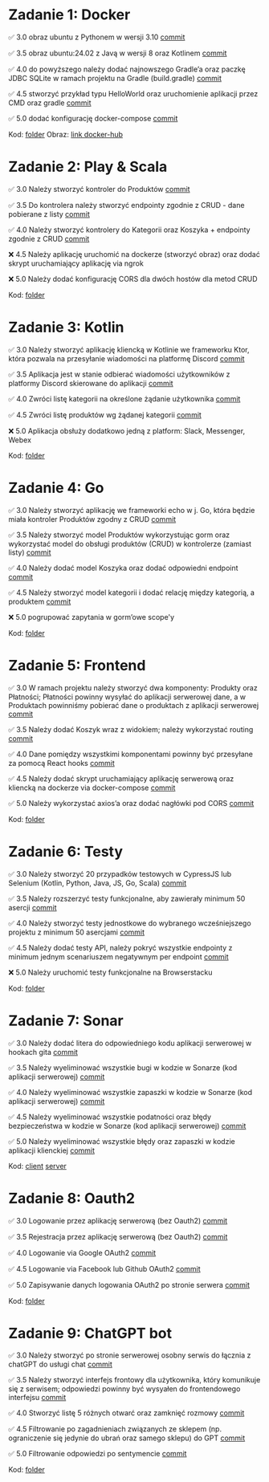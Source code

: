 # Zadanie 1: Docker

✅ 3.0 obraz ubuntu z Pythonem w wersji 3.10 [commit](https://github.com/Maurice010/e-biznes/commit/febd9483b97d05fa8d29b4c4e2cb59b5b7410ed5)

✅ 3.5 obraz ubuntu:24.02 z Javą w wersji 8 oraz Kotlinem [commit](https://github.com/Maurice010/e-biznes/commit/febd9483b97d05fa8d29b4c4e2cb59b5b7410ed5)

✅ 4.0 do powyższego należy dodać najnowszego Gradle’a oraz paczkę JDBC
SQLite w ramach projektu na Gradle (build.gradle) [commit](https://github.com/Maurice010/e-biznes/commit/febd9483b97d05fa8d29b4c4e2cb59b5b7410ed5)

✅ 4.5 stworzyć przykład typu HelloWorld oraz uruchomienie aplikacji
przez CMD oraz gradle [commit](https://github.com/Maurice010/e-biznes/commit/febd9483b97d05fa8d29b4c4e2cb59b5b7410ed5)

✅ 5.0 dodać konfigurację docker-compose [commit](https://github.com/Maurice010/e-biznes/commit/febd9483b97d05fa8d29b4c4e2cb59b5b7410ed5)

Kod: [folder](https://github.com/Maurice010/e-biznes/tree/main/task1)
Obraz: [link docker-hub](https://hub.docker.com/r/mauricee/e-biz-task1)

# Zadanie 2: Play & Scala

✅ 3.0 Należy stworzyć kontroler do Produktów [commit](https://github.com/Maurice010/e-biznes/commit/142c41882f1cdbd185601c4a8c7755ea840ada6b)

✅ 3.5 Do kontrolera należy stworzyć endpointy zgodnie z CRUD - dane pobierane z listy [commit](https://github.com/Maurice010/e-biznes/commit/142c41882f1cdbd185601c4a8c7755ea840ada6b)

✅ 4.0 Należy stworzyć kontrolery do Kategorii oraz Koszyka + endpointy zgodnie z CRUD [commit](https://github.com/Maurice010/e-biznes/commit/142c41882f1cdbd185601c4a8c7755ea840ada6b)

❌ 4.5 Należy aplikację uruchomić na dockerze (stworzyć obraz) oraz dodać skrypt uruchamiający aplikację via ngrok

❌ 5.0 Należy dodać konfigurację CORS dla dwóch hostów dla metod CRUD

Kod: [folder](https://github.com/Maurice010/e-biznes/tree/main/task2)

# Zadanie 3: Kotlin

✅ 3.0 Należy stworzyć aplikację kliencką w Kotlinie we frameworku Ktor, która pozwala na przesyłanie wiadomości na platformę Discord [commit](https://github.com/Maurice010/e-biznes/commit/185c9bc7b8cf838ccfad4b8a96f0f21fc8b4e9f6)

✅ 3.5 Aplikacja jest w stanie odbierać wiadomości użytkowników z platformy Discord skierowane do aplikacji [commit](https://github.com/Maurice010/e-biznes/commit/185c9bc7b8cf838ccfad4b8a96f0f21fc8b4e9f6)

✅ 4.0 Zwróci listę kategorii na określone żądanie użytkownika [commit](https://github.com/Maurice010/e-biznes/commit/185c9bc7b8cf838ccfad4b8a96f0f21fc8b4e9f6)

✅ 4.5 Zwróci listę produktów wg żądanej kategorii [commit](https://github.com/Maurice010/e-biznes/commit/185c9bc7b8cf838ccfad4b8a96f0f21fc8b4e9f6)

❌ 5.0 Aplikacja obsłuży dodatkowo jedną z platform: Slack, Messenger, Webex

Kod: [folder](https://github.com/Maurice010/e-biznes/tree/main/task3)

# Zadanie 4: Go

✅ 3.0 Należy stworzyć aplikację we frameworki echo w j. Go, która będzie miała kontroler Produktów zgodny z CRUD [commit](https://github.com/Maurice010/e-biznes/commit/0c68559219ea48aedf3353f542218690f9578a97)

✅ 3.5 Należy stworzyć model Produktów wykorzystując gorm oraz wykorzystać model do obsługi produktów (CRUD) w kontrolerze (zamiast listy) [commit](https://github.com/Maurice010/e-biznes/commit/0c68559219ea48aedf3353f542218690f9578a97)

✅ 4.0 Należy dodać model Koszyka oraz dodać odpowiedni endpoint [commit](https://github.com/Maurice010/e-biznes/commit/0c68559219ea48aedf3353f542218690f9578a97)

✅ 4.5 Należy stworzyć model kategorii i dodać relację między kategorią, a produktem [commit](https://github.com/Maurice010/e-biznes/commit/0c68559219ea48aedf3353f542218690f9578a97)

❌ 5.0 pogrupować zapytania w gorm’owe scope'y

Kod: [folder](https://github.com/Maurice010/e-biznes/tree/main/task4)

# Zadanie 5: Frontend

✅ 3.0 W ramach projektu należy stworzyć dwa komponenty: Produkty oraz Płatności; Płatności powinny wysyłać do aplikacji serwerowej dane, a w Produktach powinniśmy pobierać dane o produktach z aplikacji serwerowej [commit](https://github.com/Maurice010/e-biznes/commit/38d6ac1c4297179b23f1db7b7eb9fb0ac0599e92)

✅ 3.5 Należy dodać Koszyk wraz z widokiem; należy wykorzystać routing [commit](https://github.com/Maurice010/e-biznes/commit/38d6ac1c4297179b23f1db7b7eb9fb0ac0599e92)

✅ 4.0 Dane pomiędzy wszystkimi komponentami powinny być przesyłane za pomocą React hooks [commit](https://github.com/Maurice010/e-biznes/commit/38d6ac1c4297179b23f1db7b7eb9fb0ac0599e92)

✅ 4.5 Należy dodać skrypt uruchamiający aplikację serwerową oraz kliencką na dockerze via docker-compose [commit](https://github.com/Maurice010/e-biznes/commit/38d6ac1c4297179b23f1db7b7eb9fb0ac0599e92)

✅ 5.0 Należy wykorzystać axios’a oraz dodać nagłówki pod CORS [commit](https://github.com/Maurice010/e-biznes/commit/38d6ac1c4297179b23f1db7b7eb9fb0ac0599e92)

Kod: [folder](https://github.com/Maurice010/e-biznes/tree/main/task5)

# Zadanie 6: Testy

✅ 3.0 Należy stworzyć 20 przypadków testowych w CypressJS lub Selenium (Kotlin, Python, Java, JS, Go, Scala) [commit](https://github.com/Maurice010/e-biznes/commit/107a9ed1d8c5ab3eee6b33c05fb2f25301d00803)

✅ 3.5 Należy rozszerzyć testy funkcjonalne, aby zawierały minimum 50 asercji [commit](https://github.com/Maurice010/e-biznes/commit/107a9ed1d8c5ab3eee6b33c05fb2f25301d00803)

✅ 4.0 Należy stworzyć testy jednostkowe do wybranego wcześniejszego projektu z minimum 50 asercjami [commit](https://github.com/Maurice010/e-biznes/commit/107a9ed1d8c5ab3eee6b33c05fb2f25301d00803)

✅ 4.5 Należy dodać testy API, należy pokryć wszystkie endpointy z minimum jednym scenariuszem negatywnym per endpoint [commit](https://github.com/Maurice010/e-biznes/commit/107a9ed1d8c5ab3eee6b33c05fb2f25301d00803)

❌ 5.0 Należy uruchomić testy funkcjonalne na Browserstacku

Kod: [folder](https://github.com/Maurice010/e-biznes/tree/main/task5)

# Zadanie 7: Sonar

✅ 3.0 Należy dodać litera do odpowiedniego kodu aplikacji serwerowej w hookach gita [commit](https://github.com/Maurice010/task7-server/commit/8bbdd9626a05d57982c79da57b2dd899cbdf086f)

✅ 3.5 Należy wyeliminować wszystkie bugi w kodzie w Sonarze (kod aplikacji serwerowej) [commit](https://github.com/Maurice010/task7-server/commit/628e054fb31bf1cd061ba18a04e4e8d1f71c51be)

✅ 4.0 Należy wyeliminować wszystkie zapaszki w kodzie w Sonarze (kod aplikacji serwerowej) [commit](https://github.com/Maurice010/task7-server/commit/628e054fb31bf1cd061ba18a04e4e8d1f71c51be)

✅ 4.5 Należy wyeliminować wszystkie podatności oraz błędy bezpieczeństwa w kodzie w Sonarze (kod aplikacji serwerowej) [commit](https://github.com/Maurice010/task7-server/commit/628e054fb31bf1cd061ba18a04e4e8d1f71c51be)

✅ 5.0 Należy wyeliminować wszystkie błędy oraz zapaszki w kodzie aplikacji klienckiej [commit](https://github.com/Maurice010/task7-client/commit/f932ebc780562719d933e14fd51f604943ecff00)

Kod: [client](https://github.com/Maurice010/task7-client) [server](https://github.com/Maurice010/task7-server) 

# Zadanie 8: Oauth2

✅ 3.0 Logowanie przez aplikację serwerową (bez Oauth2) [commit](https://github.com/Maurice010/e-biznes/commit/ce5b349b229d286e94e74107dfc0644a41d3dbc5)

✅ 3.5 Rejestracja przez aplikację serwerową (bez Oauth2) [commit](https://github.com/Maurice010/e-biznes/commit/ce5b349b229d286e94e74107dfc0644a41d3dbc5)

✅ 4.0 Logowanie via Google OAuth2 [commit](https://github.com/Maurice010/e-biznes/commit/ce5b349b229d286e94e74107dfc0644a41d3dbc5)

✅ 4.5 Logowanie via Facebook lub Github OAuth2 [commit](https://github.com/Maurice010/e-biznes/commit/ce5b349b229d286e94e74107dfc0644a41d3dbc5)

✅ 5.0 Zapisywanie danych logowania OAuth2 po stronie serwera [commit](https://github.com/Maurice010/e-biznes/commit/ce5b349b229d286e94e74107dfc0644a41d3dbc5)

Kod: [folder](https://github.com/Maurice010/e-biznes/tree/main/task5)

# Zadanie 9: ChatGPT bot

✅ 3.0 Należy stworzyć po stronie serwerowej osobny serwis do łącznia z
chatGPT do usługi chat [commit](https://github.com/Maurice010/e-biznes/commit/ed834a0d4e7ea3cfa67dd09be419c4463d27ef74)

✅ 3.5 Należy stworzyć interfejs frontowy dla użytkownika, który komunikuje się z serwisem; odpowiedzi powinny być wysyałen do frontendowego interfejsu [commit](https://github.com/Maurice010/e-biznes/commit/ed834a0d4e7ea3cfa67dd09be419c4463d27ef74)

✅ 4.0 Stworzyć listę 5 różnych otwarć oraz zamknięć rozmowy [commit](https://github.com/Maurice010/e-biznes/commit/ed834a0d4e7ea3cfa67dd09be419c4463d27ef74)

✅ 4.5 Filtrowanie po zagadnieniach związanych ze sklepem (np. ograniczenie się jedynie do ubrań oraz samego sklepu) do GPT [commit](https://github.com/Maurice010/e-biznes/commit/ed834a0d4e7ea3cfa67dd09be419c4463d27ef74)

✅ 5.0 Filtrowanie odpowiedzi po sentymencie [commit](https://github.com/Maurice010/e-biznes/commit/ed834a0d4e7ea3cfa67dd09be419c4463d27ef74)

Kod: [folder](https://github.com/Maurice010/e-biznes/tree/main/task9)
